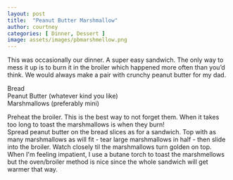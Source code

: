 ```yaml
---
layout: post
title:  "Peanut Butter Marshmallow"
author: courtney
categories: [ Dinner, Dessert ]
image: assets/images/pbmarshmellow.png
---
```

This was occasionally our dinner. A super easy sandwich. The only way to mess it up is to burn it in the broiler which happened more often than you’d think. We would always make a pair with crunchy peanut butter for my dad. 

Bread  
Peanut Butter (whatever kind you like)  
Marshmallows (preferably mini)  

Preheat the broiler. This is the best way to not forget them. When it takes too long to toast the marshmallows is when they burn!  
Spread peanut butter on the bread slices as for a sandwich. Top with as many marshmallows as will fit - tear large marshmallows in half - then slide into the broiler. Watch closely til the marshmallows turn golden on top.  
When I'm feeling impatient, I use a butane torch to toast the marshmellows but the oven/broiler method is nice since the whole sandwich will get warmer that way.  